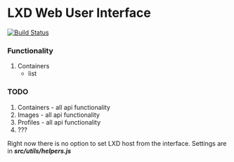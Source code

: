 LXD Web User Interface
===

[![Build Status](https://travis-ci.org/mysiar/lxd-rwebui.svg?branch=master)](https://travis-ci.org/mysiar/lxd-rwebui)

### Functionality
1. Containers
    * list
    
### TODO
1. Containers - all api functionality
2. Images - all api functionality
3. Profiles - all api functionality
4. ???

Right now there is no option to set LXD host from the interface.
Settings are in ***src/utils/helpers.js***
